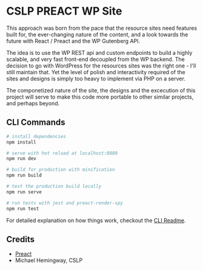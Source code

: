 # CSLP PREACT WP Site
This approach was born from the pace that the resource sites need features built for, the ever-changing nature of the content, and a look towards the future with React / Preact and the WP Gutenberg API.

The idea is to use the WP REST api and custom endpoints to build a highly scalable, and very fast front-end decoupled from the WP backend. The decision to go with WordPress for the resources sites was the right one - I'll still maintain that. Yet the level of polish and interactivity required of the sites and designs is simply too heavy to implement via PHP on a server.

The componetized nature of the site, the designs and the excecution of this project will serve to make this code more portable to other similar projects, and perhaps beyond.

## CLI Commands

``` bash
# install dependencies
npm install

# serve with hot reload at localhost:8080
npm run dev

# build for production with minification
npm run build

# test the production build locally
npm run serve

# run tests with jest and preact-render-spy
npm run test
```

For detailed explanation on how things work, checkout the [CLI Readme](https://github.com/developit/preact-cli/blob/master/README.md).


## Credits

* [Preact](https://github.com/developit/preact-cli/)
* Michael Hemingway, CSLP
